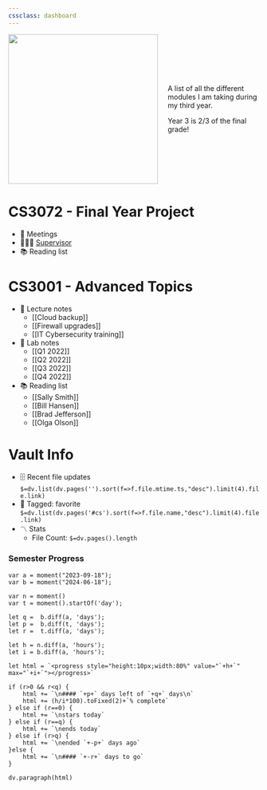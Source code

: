 ```yaml
---
cssclass: dashboard
---
```

<div style="display: flex; align-items: center;">
  <div style="margin-right: 20px;">
    <img src="https://giffiles.alphacoders.com/215/215911.gif" width="300">
  </div>
  <div>
    <p>A list of all the different modules I am taking during my third year.</p>
    <p>Year 3 is 2/3 of the final grade!</p>
  </div>
</div>

# CS3072 - Final Year Project
-  👥 Meetings
- 👨‍👩‍👦 [Supervisor](notes/university/year3/cs3072/cs3072.md)
- 📚 Reading list

# CS3001 - Advanced Topics
- 💼 Lecture notes
	- [[Cloud backup]]
	- [[Firewall upgrades]]
	- [[IT Cybersecurity training]]
- 🔬 Lab notes
	- [[Q1 2022]]
	- [[Q2 2022]]
	- [[Q3 2022]]
	- [[Q4 2022]]
- 📚 Reading list
	- [[Sally Smith]]
	- [[Bill Hansen]]
	- [[Brad Jefferson]]
	- [[Olga Olson]]

# Vault Info
- 🗄️ Recent file updates
 `$=dv.list(dv.pages('').sort(f=>f.file.mtime.ts,"desc").limit(4).file.link)`
- 🔖 Tagged:  favorite 
 `$=dv.list(dv.pages('#cs').sort(f=>f.file.name,"desc").limit(4).file.link)`
- 〽️ Stats
	-  File Count: `$=dv.pages().length`
 
### Semester Progress
```dataviewjs
var a = moment("2023-09-18");
var b = moment("2024-06-18");

var n = moment()
var t = moment().startOf('day');

let q =  b.diff(a, 'days');
let p =  b.diff(t, 'days');
let r =  t.diff(a, 'days');

let h = n.diff(a, 'hours');
let i = b.diff(a, 'hours');

let html = `<progress style="height:10px;width:80%" value="`+h+`" max="`+i+`"></progress>`

if (r>0 && r<q) {
	html += `\n#### `+p+` days left of `+q+` days\n`
	html += (h/i*100).toFixed(2)+`% complete`
} else if (r==0) {
	html += `\nstars today`
} else if (r==q) {
	html += `\nends today`
} else if (r>q) {
	html += `\nended `+-p+` days ago`
}else {
	html += `\n#### `+-r+` days to go`
}

dv.paragraph(html)
```